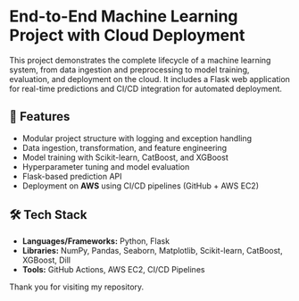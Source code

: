 # End-to-End Machine Learning Project with Cloud Deployment

This project demonstrates the complete lifecycle of a machine learning system, from data ingestion and preprocessing to model training, evaluation, and deployment on the cloud. It includes a Flask web application for real-time predictions and CI/CD integration for automated deployment.

## 🚀 Features
- Modular project structure with logging and exception handling
- Data ingestion, transformation, and feature engineering
- Model training with Scikit-learn, CatBoost, and XGBoost
- Hyperparameter tuning and model evaluation
- Flask-based prediction API
- Deployment on **AWS** using CI/CD pipelines (GitHub + AWS EC2)

## 🛠️ Tech Stack
- **Languages/Frameworks:** Python, Flask  
- **Libraries:** NumPy, Pandas, Seaborn, Matplotlib, Scikit-learn, CatBoost, XGBoost, Dill  
- **Tools:** GitHub Actions, AWS EC2, CI/CD Pipelines

Thank you for visiting my repository.
